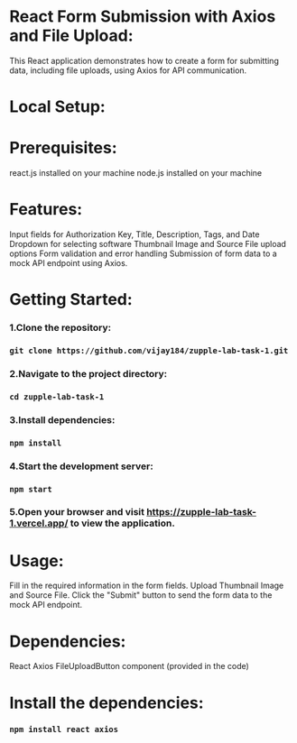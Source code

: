 # React Form Submission with Axios and File Upload:

This React application demonstrates how to create a form for submitting data, including file uploads, using Axios for API communication.

# Local Setup:

# Prerequisites:

react.js installed on your machine
node.js installed on your machine

# Features:

Input fields for Authorization Key, Title, Description, Tags, and Date
Dropdown for selecting software
Thumbnail Image and Source File upload options
Form validation and error handling
Submission of form data to a mock API endpoint using Axios.

# Getting Started:

### 1.Clone the repository:

### `git clone https://github.com/vijay184/zupple-lab-task-1.git`

### 2.Navigate to the project directory:

### `cd zupple-lab-task-1`

### 3.Install dependencies:

### `npm install`

### 4.Start the development server:

### `npm start`               

### 5.Open your browser and visit https://zupple-lab-task-1.vercel.app/ to view the application.

# Usage:

Fill in the required information in the form fields.
Upload Thumbnail Image and Source File.
Click the "Submit" button to send the form data to the mock API endpoint.

# Dependencies:

React
Axios
FileUploadButton component (provided in the code)

# Install the dependencies:

### `npm install react axios`
